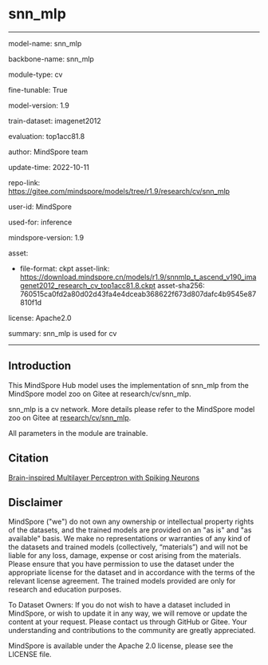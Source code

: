 # snn_mlp

---

model-name: snn_mlp

backbone-name: snn_mlp

module-type: cv

fine-tunable: True

model-version: 1.9

train-dataset: imagenet2012

evaluation: top1acc81.8

author: MindSpore team

update-time: 2022-10-11

repo-link: <https://gitee.com/mindspore/models/tree/r1.9/research/cv/snn_mlp>

user-id: MindSpore

used-for: inference

mindspore-version: 1.9

asset:

-
    file-format: ckpt
    asset-link: <https://download.mindspore.cn/models/r1.9/snnmlp_t_ascend_v190_imagenet2012_research_cv_top1acc81.8.ckpt>
    asset-sha256: 760515ca0fd2a80d02d43fa4e4dceab368622f673d807dafc4b9545e87810f1d

license: Apache2.0

summary: snn_mlp is used for cv

---

## Introduction

This MindSpore Hub model uses the implementation of snn_mlp from the MindSpore model zoo on Gitee at research/cv/snn_mlp.

snn_mlp is a cv network. More details please refer to the MindSpore model zoo on Gitee at [research/cv/snn_mlp](https://gitee.com/mindspore/models/blob/r1.9/research/cv/snn_mlp/readme.md).

All parameters in the module are trainable.

## Citation

[Brain-inspired Multilayer Perceptron with Spiking Neurons](https://arxiv.org/pdf/2203.14679.pdf)

## Disclaimer

MindSpore ("we") do not own any ownership or intellectual property rights of the datasets, and the trained models are provided on an "as is" and "as available" basis. We make no representations or warranties of any kind of the datasets and trained models (collectively, “materials”) and will not be liable for any loss, damage, expense or cost arising from the materials. Please ensure that you have permission to use the dataset under the appropriate license for the dataset and in accordance with the terms of the relevant license agreement. The trained models provided are only for research and education purposes.

To Dataset Owners: If you do not wish to have a dataset included in MindSpore, or wish to update it in any way, we will remove or update the content at your request. Please contact us through GitHub or Gitee. Your understanding and contributions to the community are greatly appreciated.

MindSpore is available under the Apache 2.0 license, please see the LICENSE file.
